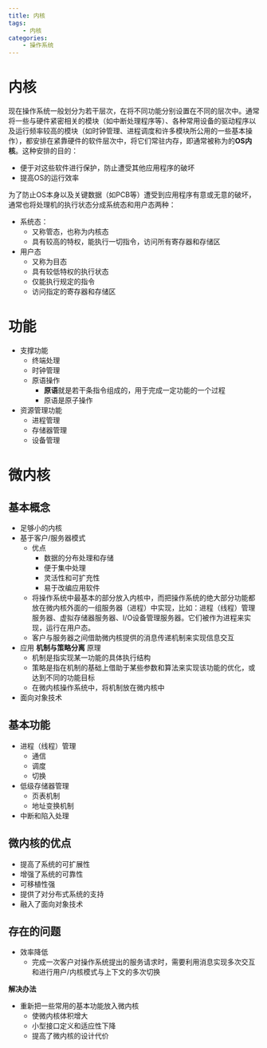 ```yaml
---
title: 内核
tags:
	- 内核
categories:
	- 操作系统
---
```


# 内核

现在操作系统一般划分为若干层次，在将不同功能分别设置在不同的层次中。通常将一些与硬件紧密相关的模块（如中断处理程序等）、各种常用设备的驱动程序以及运行频率较高的模块（如时钟管理、进程调度和许多模块所公用的一些基本操作），都安排在紧靠硬件的软件层次中，将它们常驻内存，即通常被称为的**OS内核**。这种安排的目的：

- 便于对这些软件进行保护，防止遭受其他应用程序的破坏
- 提高OS的运行效率

为了防止OS本身以及关键数据（如PCB等）遭受到应用程序有意或无意的破坏，通常也将处理机的执行状态分成系统态和用户态两种：

- 系统态：
  - 又称管态，也称为内核态
  - 具有较高的特权，能执行一切指令，访问所有寄存器和存储区
- 用户态
  - 又称为目态
  - 具有较低特权的执行状态
  - 仅能执行规定的指令
  - 访问指定的寄存器和存储区

# 功能

- 支撑功能
  - 终端处理
  - 时钟管理
  - 原语操作
    - **原语**就是若干条指令组成的，用于完成一定功能的一个过程
    - 原语是原子操作
- 资源管理功能
  - 进程管理
  - 存储器管理
  - 设备管理

# 微内核

## 基本概念

- 足够小的内核
- 基于客户/服务器模式
  - 优点
    - 数据的分布处理和存储
    - 便于集中处理
    - 灵活性和可扩充性
    - 易于改编应用软件
  - 将操作系统中最基本的部分放入内核中，而把操作系统的绝大部分功能都放在微内核外面的一组服务器（进程）中实现，比如：进程（线程）管理服务器、虚拟存储器服务器、I/O设备管理服务器。它们被作为进程来实现，运行在用户态。
  - 客户与服务器之间借助微内核提供的消息传递机制来实现信息交互
- 应用 **机制与策略分离** 原理
  - 机制是指实现某一功能的具体执行结构
  - 策略是指在机制的基础上借助于某些参数和算法来实现该功能的优化，或达到不同的功能目标
  - 在微内核操作系统中，将机制放在微内核中
- 面向对象技术

## 基本功能

- 进程（线程）管理
  - 通信
  - 调度
  - 切换
- 低级存储器管理
  - 页表机制
  - 地址变换机制
- 中断和陷入处理

## 微内核的优点

- 提高了系统的可扩展性
- 增强了系统的可靠性
- 可移植性强
- 提供了对分布式系统的支持
- 融入了面向对象技术

## 存在的问题

- 效率降低
  - 完成一次客户对操作系统提出的服务请求时，需要利用消息实现多次交互和进行用户/内核模式与上下文的多次切换

**解决办法**

- 重新把一些常用的基本功能放入微内核
  - 使微内核体积增大
  - 小型接口定义和适应性下降
  - 提高了微内核的设计代价